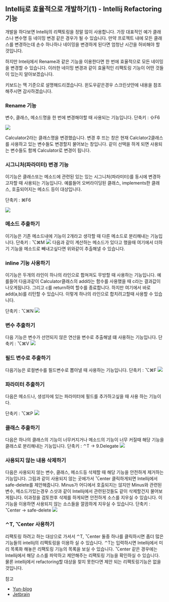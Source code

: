 ## Intellij로 효율적으로 개발하기(1) - Intellij Refactoring 기능
개발을 하다보면 Intellij의 리팩토링을 정말 많이 사용합니다. 가장 대표적인 예가 클래스나 변수명 등 네이밍 변경 같은 경우가 될 수 있습니다. 만약 프로젝트 내에 모든 클래스를 변경하는데 손수 하나하나 네이밍을 변경하게 된다면 엄청난 시간을 허비해야 할 것입니다.

하지만 Intelij에서 Rename과 같은 기능을 이용한다면 한 번에 효율적으로 모든 네이밍을 변경할 수 있습니다. 이러한 네이밍 변경과 같이 효율적인 리팩토링 기능이 어떤 것들이 있는지 알아보겠습니다.

키보드는 맥 기준으로 설명해드리겠습니다. 윈도우같은경우 스크린샷안에 내용을 참조해주시면 감사하겠습니다.


### Rename 기능
변수, 클래스, 메소드명을 한 번에 변경해야할 때 사용되는 기능입니다. 
단축키 : ⇧F6

![](https://media.giphy.com/media/2ZYF2T6oZhwRQSOc9U/giphy.gif)

Calculator2라는 클래스명을 변경했습니다. 변경 후 뜨는 창은 현재 Calclator2클래스를 사용하고 있는 변수들도 변경할지 물어보는 창입니다. 같이 선택을 하게 되면 사용되는 변수들도 함께 Calculator로 변경이 됩니다.


### 시그니처(파라미터) 변경 기능
이기능은 클래스또는 메소드에 관련된 있는 있는 시그니처(파라미터)를 동시에 변경하고자할 때 사용되는 기능입니다. 예를들어 오버라이딩된 클래스, implements한 클래스, 호출되어지는 메소드 등이 대상입니다. 

단축키 : ⌘F6

![](https://media.giphy.com/media/g4M2XpYWQzyvZIKpog/giphy.gif)

### 메소드 추출하기
이기능은 기존 메소드내에 기능이 2개라고 생각할 때 다른 메소드로 분리해내는 기능입니다.
단축키 : ⌥⌘M
![](https://media.giphy.com/media/cI43RnYZYe4F3Crg5s/giphy.gif)
다음과 같이 계산하는 메소드가 있다고 했을때 여기에서 더하기 기능을 메소드로 빼내고싶다면 위와같이 추출해낼 수 있습니다.


### inline 기능 사용하기
이기능은 두개의 라인이 하나의 라인으로 합쳐져도 무방할 때 사용하는 기능입니다. 예를들어 다음과같이 Calculator클래스의 add라는 함수를 사용했을 때 c라는 결과값이 나오게됩니다. 그리고 c를 return하여 할수를 종료합니다. 하지만 여기에서 바로 add(a,b)를 리턴할 수 있습니다. 이렇게 하나의 라인으로 합치려고할때 사용할 수 있습니다.

단축키 : ⌥⌘N
![](https://media.giphy.com/media/8FGM8CmvLj1DzGgkUl/giphy.gif)

### 변수 추출하기
다음 기능은 변수가 선언되지 않은 연산을 변수로 추출해낼 떄 사용하는 기능입니다. 
단축키 : ⌥⌘V
![](https://media.giphy.com/media/3MfkF5HSKKDXtKJnkD/giphy.gif)

### 필드 변수로 추출하기
다음기능은 로컬변수를 필드변수로 뽑아낼 때 사용하는 기능입니다.
단축키 : ⌥⌘F
![](https://media.giphy.com/media/3FlLs9iLtklaDrUdD2/giphy.gif)

### 파라미터 추출하기
다음은 메소드나, 생성자에 있는 파라미터에 필드를 추가하고싶을 때 사용 하는 기능이다. 

단축키 : ⌥⌘P
![](https://media.giphy.com/media/1gTQTENa4OtKhwBnEz/giphy.gif)


### 클래스 추출하기
다음은 하나의 클래스의 기능이 너무커지거나 메소드의 기능이 너무 커질때 해당 기능을 클래스로 분리해내는 기능입니다. 
단축키 : ⌃T -> 9.Delegate
![](https://media.giphy.com/media/xUb9f91b5mCZlptTzd/giphy.gif)


### 사용되지 않는 내용 삭제하기
다음은 사용되지 않는 변수, 클래스, 메소드등 삭제할 때 해당 기능을 안전하게 제거하는 기능입니다. 그림과 같이 사용되지 않는 곳에가서 ⌥enter 클릭하게되면 Intellij에서 safe-delete를 제안해줍니다. Minus가 어디에서 호출되지는 않지만 Minus와 관련된 변수, 메소드가있는경우 스샷과 같이 Intellij에서 관련된것들도 같이 삭제할건지 물어보게됩니다. 이과정을 검토한후 삭제를 하게되면 안전하게 소스를 지우실 수 있습니다. 이기능을 이용하면 사용되지 않는 소스들을 깔끔하게 지우실 수 있습니다.
단축키 : ⌥enter -> safe-delete
![](https://media.giphy.com/media/21S3x4GAh4XeHZDqZq/giphy.gif)


### ⌃T, ⌥enter 사용하기
리팩토링 하려고 하는 대상으로 가셔서 ⌃T, ⌥enter 둘중 하나를 클릭하시면 좀더 많은 기능들의 intellij의 리팩토링을 이용하 실 수 있습니다. ⌃T는 입력하시면 Intellij에서 미리 목록화 해놓은 리팩토링 기능의 목록을 보실 수 있습니다. ⌥enter 같은 경우에는 Intellij에서 해당 소스를 파악하고 제안해주는 리팩토링 기능을 확인하실 수 있습니다. 물론 intellij에서 refactoring할 대상을 찾지 못한다면 제안 되는 리팩토링기능은 없을것입니다.



참고
* [Yun-blog](https://cheese10yun.github.io/intellij-refactoring/)
* [Jetbrain](https://www.jetbrains.com/)